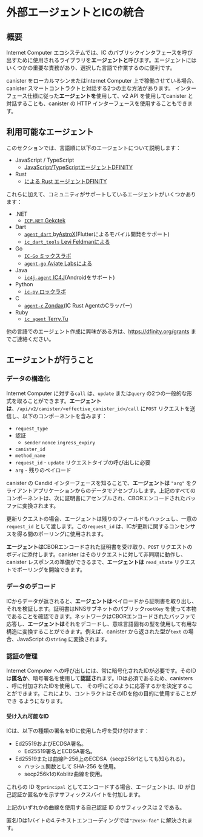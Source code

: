 # 外部エージェントとICの統合

## 概要

Internet Computer エコシステムでは、IC のパブリックインタフェースを呼び出すために使用されるライブラリを**エージェントと**呼びます。エージェントにはいくつかの重要な責務があり、選択した言語で作業するのに便利です。

canister をローカルマシンまたはInternet Computer 上で稼働させている場合、canister スマートコントラクトと対話する2つの主な方法があります。
インターフェース仕様に従った**エージェントを**使用して、v2 API を使用してcanister と対話することも、canister の HTTP インターフェースを使用することもできます。

## 利用可能なエージェント

このセクションでは、言語順に以下のエージェントについて説明します：

- JavaScript / TypeScript
  - [JavaScript/TypeScriptエージェントDFINITY](./javascript-intro.md)
- Rust
  - [による Rust エージェントDFINITY](./ic-agent-dfinity.md)

これらに加えて、コミュニティがサポートしているエージェントがいくつかあります：

- .NET
  - [`ICP.NET` Gekctek](https://github.com/Gekctek/ICP.NET)
- Dart
  - [`agent_dart` ](https://github.com/AstroxNetwork/agent_dart)by[AstroX](https://github.com/AstroxNetwork/agent_dart)(Flutterによるモバイル開発をサポート)
  - [`ic_dart_tools` Levi Feldmanによる](https://github.com/levifeldman/ic_tools_dart)
- Go
  - [`IC-Go` ミックスラボ](https://github.com/mix-labs/IC-Go)
  - [`agent-go` Aviate Labsによる](https://github.com/aviate-labs/agent-go)
- Java
  - [`ic4j-agent` IC4J](https://github.com/ic4j/ic4j-agent)(Androidをサポート)
- Python
  - [`ic-py` ロックラボ](https://github.com/rocklabs-io/ic-py)
- C
  - [`agent-c` Zondax](https://github.com/Zondax/icp-client-cpp)(IC Rust AgentのCラッパー)
- Ruby
  - [`ic_agent` Terry.Tu](https://github.com/tuminfei/ic_agent)

他の言語でのエージェント作成に興味がある方は、<https://dfinity.org/grants> までご連絡ください。

## エージェントが行うこと

### データの構造化

Internet Computer に対する`call` は、`update` または`query` の2つの一般的な形式を取ることができます。**エージェントは**、`/api/v2/canister/<effective_canister_id>/call` に`POST` リクエストを送信し、以下のコンポーネントを含みます：

- `request_type`
- 認証
  - `sender` `nonce` `ingress_expiry`
- `canister_id`
- `method_name`
- `request_id` - `update` リクエストタイプの呼び出しに必要
- `arg` - 残りのペイロード

canister の Candid インターフェースを知ることで、**エージェントは** `"arg"` をクライアントアプリケーションからのデータでアセンブルします。上記のすべてのコンポーネントは、次に証明書にアセンブルされ、CBORエンコードされたバッファに変換されます。

更新リクエストの場合、エージェントは残りのフィールドもハッシュし、一意の`request_id` として渡します。この`request_id` は、ICが更新に関するコンセンサスを得る間のポーリングに使用されます。

**エージェントは**CBORエンコードされた証明書を受け取り、`POST` リクエストのボディに添付します。canister はそのリクエストに対して非同期に動作し、canister レスポンスの準備ができるまで、**エージェントは** `read_state` リクエストでポーリングを開始できます。

### データのデコード

ICからデータが返されると、**エージェントは**ペイロードから証明書を取り出し、それを検証します。証明書はNNSサブネットのパブリック`rootKey` を使って本物であることを確認できます。ネットワークはCBORエンコードされたバッファで応答し、**エージェントは**それをデコードし、意味言語固有の型を使用して有用な構造に変換することができます。例えば、canister から返された型が`text` の場合、JavaScript の`string` に変換されます。

### 認証の管理

Internet Computer への呼び出しには、常に暗号化されたIDが必要です。そのIDは**匿名か**、暗号署名を使用して**認証さ**れます。IDは必須であるため、canisters 、呼に付加されたIDを使用して、 その呼にどのように応答するかを決定することができます。これにより、コントラクトはそのIDを他の目的に使用することができ るようになります。

#### 受け入れ可能なID

ICは、以下の種類の署名をIDに使用した呼を受け付けます：

- Ed25519およびECDSA署名。
  - Ed25519署名とECDSA署名。
- Ed25519または曲線P-256上のECDSA（secp256r1としても知られる）。
  - ハッシュ関数として SHA-256 を使用。
  - secp256k1のKoblitz曲線を使用。

これらの ID を`principal` としてエンコードする場合、エージェントは、ID が自己認証か匿名かを示すサフィックスバイトを付加します。

上記のいずれかの曲線を使用する自己認証 ID のサフィックスは 2 である。

匿名IDは1バイトの4.テキストエンコーディングでは`"2vxsx-fae"` に解決されます。

<!---
# Integrating external agents with the IC

## Overview

In the Internet Computer ecosystem, a library that is used to make calls to the IC public interface is called an **agent**. An agent has a few key responsibilities, which make it convenient to work with in your language of choice.

If you have a canister running, either on your local machine or live on the Internet Computer, you will have two main ways to interact with your canister smart contract.
You can talk to the canister using the v2 API using an **agent** that follows the interface specification, or you can use the canister's HTTP interface.

## Available agents

This section of the docs covers the following agents, ordered by languages:

- JavaScript / TypeScript
  - [JavaScript/TypeScript agent by DFINITY](./javascript-intro.md)
- Rust
  - [Rust agent by DFINITY](./ic-agent-dfinity.md)

In addition to those, there are several other community-supported agents:

- .NET
  - [`ICP.NET` by Gekctek](https://github.com/Gekctek/ICP.NET)
- Dart
  - [`agent_dart` by AstroX](https://github.com/AstroxNetwork/agent_dart) (supports mobile development with Flutter)
  - [`ic_dart_tools` by Levi Feldman](https://github.com/levifeldman/ic_tools_dart)
- Go
  - [`IC-Go` by MixLabs](https://github.com/mix-labs/IC-Go)
  - [`agent-go` by Aviate Labs](https://github.com/aviate-labs/agent-go)
- Java
  - [`ic4j-agent` by IC4J](https://github.com/ic4j/ic4j-agent) (supports Android)
- Python
  - [`ic-py` by Rocklabs](https://github.com/rocklabs-io/ic-py)
- C
  - [`agent-c` by Zondax](https://github.com/Zondax/icp-client-cpp) (C Wrapper for IC Rust Agent)
- Ruby
  - [`ic_agent` by Terry.Tu](https://github.com/tuminfei/ic_agent)

If you're interested in building an agent in another language please reach out to us via [https://dfinity.org/grants](https://dfinity.org/grants).

## What an agent does

### Structuring data

A `call` to the Internet Computer can take two common forms - an `update` or a `query`. The **agent** submits a `POST` request to `/api/v2/canister/<effective_canister_id>/call`, and includes the following components:

- `request_type`
- Authentication
  - `sender`, `nonce`, and `ingress_expiry`
- `canister_id`
- `method_name`
- `request_id` - required for `update` request type calls
- `arg` - the rest of the payload

By knowing the Candid interface of the canister, the **agent** will assemble the `"arg"` with data from the client application, ensuring it matches the Candid interface for the method it will be calling. All of the above components are then assembled into a certificate, which is transformed into a CBOR-encoded buffer.

For update requests, the agent also hashes the rest of the fields, and passes it in as a unique `request_id`. That `request_id` is used for polling while the IC reaches consensus on the update.

The **agent** takes the CBOR-encoded certificate and attaches it to the body of the `POST` request. The canister will work on that request asynchronously, and then the **agent** can begin polling with `read_state` requests, until the canister response is ready.

### Decoding data

Once the data has been returned from the IC, the **agent** takes the certificate from the payload and verifies it. The certificate can be verified as genuine using the public `rootKey` of the NNS subnet. The network will respond with a CBOR-encoded buffer, which the **agent** can then decode, and transform into a useful structure using semantic language-specific types. For example, if the type returned from the canister is `text`, that will get turned into a JavaScript `string`, and so on.

### Managing authentication

Calls to the Internet Computer always need to have a cryptographic identity attached. That identity will either be **anonymous** or **authenticated**, using a cryptographic signature. Since identities are required, canisters can use the identity attached to a call to decide how to respond to that call. This enables contracts to use those identities for other purposes.

#### Accepted identities

The IC accepts calls using the following types of signatures in identities:

- Ed25519 and ECDSA signatures.
  - Plain signatures are supported for the schemes.
- Ed25519 or ECDSA on curve P-256 (also known as secp256r1).
  - using SHA-256 as a hash function.
  - using the Koblitz curve in secp256k1.

When encoding these identities as a `principal`, agents attach a suffix byte, indicating whether the identity is self-authenticating or anonymous.

A self-authenticating identity using one of the above curves will have a suffix of 2.

While the anonymous identity is a single byte 4. It resolves to `"2vxsx-fae"`, in its textual encoding.

-->
